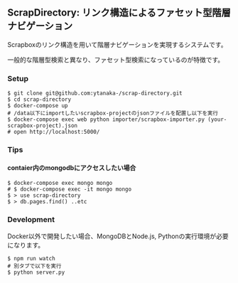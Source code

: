 ## ScrapDirectory: リンク構造によるファセット型階層ナビゲーション

Scrapboxのリンク構造を用いて階層ナビゲーションを実現するシステムです。

一般的な階層型検索と異なり、ファセット型検索になっているのが特徴です。

### Setup

```
$ git clone git@github.com:ytanaka-/scrap-directory.git
$ cd scrap-directory
$ docker-compose up
# /data以下にimportしたいscrapbox-projectのjsonファイルを配置し以下を実行
$ docker-compose exec web python importer/scrapbox-importer.py (your-scrapbox-project).json
# open http://localhost:5000/
```

### Tips

#### contaier内のmongodbにアクセスしたい場合
```
$ docker-compose exec mongo mongo
# $ docker-compose exec -it mongo mongo
$ > use scrap-directory
$ > db.pages.find() ..etc
```

### Development
Docker以外で開発したい場合、MongoDBとNode.js, Pythonの実行環境が必要になります。

```
$ npm run watch
# 別タブで以下を実行
$ python server.py
```